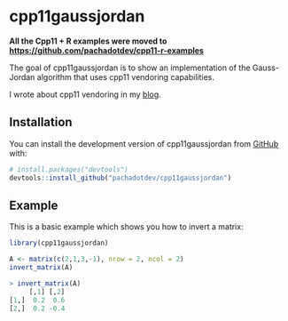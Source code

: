 
# cpp11gaussjordan

**All the Cpp11 + R examples were moved to https://github.com/pachadotdev/cpp11-r-examples**

<!-- badges: start -->
<!-- badges: end -->

The goal of cpp11gaussjordan is to show an implementation of the Gauss-Jordan algorithm that uses cpp11 vendoring capabilities.

I wrote about cpp11 vendoring in my [blog](https://pacha.dev/blog/2023/05/23/cpp11-vendoring/).

## Installation

You can install the development version of cpp11gaussjordan from [GitHub](https://github.com/) with:

``` r
# install.packages("devtools")
devtools::install_github("pachadotdev/cpp11gaussjordan")
```

## Example

This is a basic example which shows you how to invert a matrix:

``` r
library(cpp11gaussjordan)

A <- matrix(c(2,1,3,-1), nrow = 2, ncol = 2)
invert_matrix(A)

> invert_matrix(A)
     [,1] [,2]
[1,]  0.2  0.6
[2,]  0.2 -0.4
```
